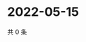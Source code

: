 # 2022-05-15

共 0 条

<!-- BEGIN WEIBO -->
<!-- 最后更新时间 Sun May 15 2022 18:19:00 GMT+0800 (China Standard Time) -->

<!-- END WEIBO -->
